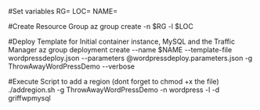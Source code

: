 #Set variables
RG=<Resource Group Name>
LOC=<Base Region>
NAME=<Deployment Name>

#Create Resource Group
az group create -n $RG -l $LOC

#Deploy Template for Initial container instance, MySQL and the Traffic Manager
az group deployment create --name $NAME --template-file wordpressdeploy.json --parameters @wordpressdeploy.parameters.json -g ThrowAwayWordPressDemo --verbose 

#Execute Script to add a region (dont forget to chmod +x the file)
./addregion.sh -g ThrowAwayWordPressDemo -n wordpress -l <New Region Name> -d griffwpmysql 
